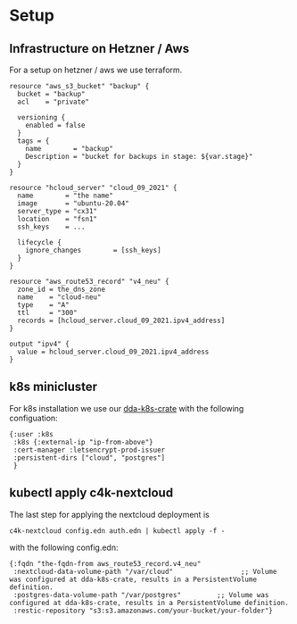 # Setup 
## Infrastructure on Hetzner / Aws

For a setup on hetzner / aws we use terraform.

```
resource "aws_s3_bucket" "backup" {
  bucket = "backup"
  acl    = "private"

  versioning {
    enabled = false
  }
  tags = {
    name        = "backup"
    Description = "bucket for backups in stage: ${var.stage}"
  }
}

resource "hcloud_server" "cloud_09_2021" {
  name        = "the name"
  image       = "ubuntu-20.04"
  server_type = "cx31"
  location    = "fsn1"
  ssh_keys    = ...

  lifecycle {
    ignore_changes        = [ssh_keys]
  }
}

resource "aws_route53_record" "v4_neu" {
  zone_id = the_dns_zone
  name    = "cloud-neu"
  type    = "A"
  ttl     = "300"
  records = [hcloud_server.cloud_09_2021.ipv4_address]
}

output "ipv4" {
  value = hcloud_server.cloud_09_2021.ipv4_address
}

```

## k8s minicluster

For k8s installation we use our [dda-k8s-crate](https://github.com/DomainDrivenArchitecture/dda-k8s-crate) with the following configuation:


```
{:user :k8s
 :k8s {:external-ip "ip-from-above"}
 :cert-manager :letsencrypt-prod-issuer
 :persistent-dirs ["cloud", "postgres"]
 }
```

## kubectl apply c4k-nextcloud

The last step for applying the nextcloud deployment is

```
c4k-nextcloud config.edn auth.edn | kubectl apply -f -
```

with the following config.edn:

```
{:fqdn "the-fqdn-from aws_route53_record.v4_neu"
 :nextcloud-data-volume-path "/var/cloud"                 ;; Volume was configured at dda-k8s-crate, results in a PersistentVolume definition.
 :postgres-data-volume-path "/var/postgres"         ;; Volume was configured at dda-k8s-crate, results in a PersistentVolume definition.
 :restic-repository "s3:s3.amazonaws.com/your-bucket/your-folder"}
```
